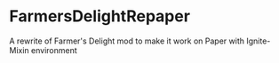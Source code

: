 # FarmersDelightRepaper
 A rewrite of Farmer's Delight mod to make it work on Paper with Ignite-Mixin environment

